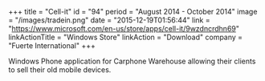 +++
title = "Cell-it"
id = "94"
period = "August 2014 - October 2014"
image = "/images/tradein.png"
date = "2015-12-19T01:56:44"
link = "https://www.microsoft.com/en-us/store/apps/cell-it/9wzdncrdhn69"
linkActionTitle = "Windows Store"
linkAction = "Download"
company = "Fuerte International"
+++

Windows Phone application for Carphone Warehouse allowing their clients to sell their old mobile devices.
